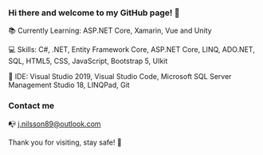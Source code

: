 ### Hi there and welcome to my GitHub page! 👋

:books: Currently Learning: ASP.NET Core, Xamarin, Vue and Unity

:computer: Skills: C#, .NET, Entity Framework Core, ASP.NET Core, LINQ, ADO.NET, SQL, HTML5, CSS, JavaScript, Bootstrap 5, UIkit

:floppy_disk: IDE: Visual Studio 2019, Visual Studio Code, Microsoft SQL Server Management Studio 18, LINQPad, Git

### Contact me

:mailbox_with_no_mail: j.nilsson89@outlook.com

Thank you for visiting, stay safe! :pray:

